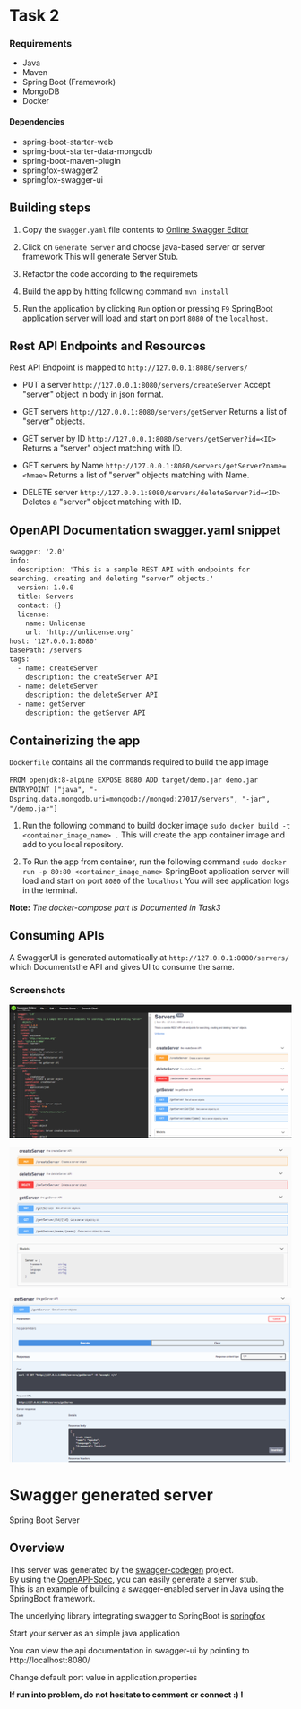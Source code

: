 # Task 2

### Requirements

- Java
- Maven
- Spring Boot (Framework)
- MongoDB
- Docker

#### Dependencies

- spring-boot-starter-web
- spring-boot-starter-data-mongodb
- spring-boot-maven-plugin
- springfox-swagger2
- springfox-swagger-ui

## Building steps

1. Copy the `swagger.yaml` file contents to [Online Swagger Editor](http://editor.swagger.io/)

2. Click on `Generate Server` and choose  java-based server or server framework 
This will generate Server Stub.

3. Refactor the code according to the requiremets

4. Build the app by hitting following command
`mvn install`

5. Run the application by clicking `Run` option or pressing `F9`
SpringBoot application server will load and start on port `8080` of the `localhost`.

## Rest  API Endpoints and Resources
Rest API Endpoint is mapped to `http://127.0.0.1:8080/servers/`

- PUT a server	`http://127.0.0.1:8080/servers/createServer`
Accept "server" object in body in json format.

- GET servers	`http://127.0.0.1:8080/servers/getServer`
Returns a list of "server" objects.

- GET server	by ID	`http://127.0.0.1:8080/servers/getServer?id=<ID>`
Returns a  "server" object matching with ID.

- GET servers	by Name	`http://127.0.0.1:8080/servers/getServer?name=<Nmae>`
Returns a list of "server" objects matching with Name.

- DELETE server	`http://127.0.0.1:8080/servers/deleteServer?id=<ID>`
Deletes a  "server" object matching with ID.

## OpenAPI Documentation swagger.yaml snippet

```
swagger: '2.0'
info:
  description: 'This is a sample REST API with endpoints for searching, creating and deleting “server” objects.'
  version: 1.0.0
  title: Servers
  contact: {}
  license:
    name: Unlicense
    url: 'http://unlicense.org'
host: '127.0.0.1:8080'
basePath: /servers
tags:
  - name: createServer
    description: the createServer API
  - name: deleteServer
    description: the deleteServer API
  - name: getServer
    description: the getServer API
```

## Containerizing the app

`Dockerfile` contains all the commands required to build the app image

`
FROM openjdk:8-alpine
EXPOSE 8080
ADD target/demo.jar demo.jar
ENTRYPOINT ["java", "-Dspring.data.mongodb.uri=mongodb://mongod:27017/servers", "-jar", "/demo.jar"]
`

1. Run the following command to build docker image
`sudo docker build -t <container_image_name> .`
This will create the app container image and add to you local repository.

2. To Run the app from container, run the following command
`sudo docker run -p 80:80 <container_image_name>`
SpringBoot application server will load and start on port `8080` of the `localhost`
You will see application logs in the terminal.

**Note:** *The docker-compose part is Documented in Task3*

## Consuming APIs

A SwaggerUI is generated automatically at `http://127.0.0.1:8080/servers/` which Documentsthe API and gives UI to consume the same.

### Screenshots

![SwaggerDoc](/screenshots/task2SwaggerDoc.PNG)

![SwagGenServ](/screenshots/task2SwagGenServ.PNG)

![GetAllServ](/screenshots/task2GetAllServ.PNG)

# Swagger generated server

Spring Boot Server 


## Overview  
This server was generated by the [swagger-codegen](https://github.com/swagger-api/swagger-codegen) project.  
By using the [OpenAPI-Spec](https://github.com/swagger-api/swagger-core), you can easily generate a server stub.  
This is an example of building a swagger-enabled server in Java using the SpringBoot framework.  

The underlying library integrating swagger to SpringBoot is [springfox](https://github.com/springfox/springfox)  

Start your server as an simple java application  

You can view the api documentation in swagger-ui by pointing to  
http://localhost:8080/  

Change default port value in application.properties

**If run into problem, do not hesitate to comment or connect :) !**